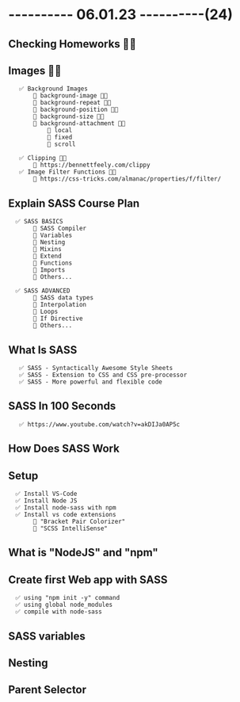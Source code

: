 # ---------- 06.01.23 ----------(24)

## Checking Homeworks 👍🏻

## Images 👍🏻

       ✅ Background Images
           🔷 background-image 👍🏻
           🔷 background-repeat 👍🏻
           🔷 background-position 👍🏻
           🔷 background-size 👍🏻
           🔷 background-attachment 👍🏻
               🎁 local
               🎁 fixed
               🎁 scroll

       ✅ Clipping 👍🏻
           🔷 https://bennettfeely.com/clippy
       ✅ Image Filter Functions 👍🏻
           🔷 https://css-tricks.com/almanac/properties/f/filter/

## Explain SASS Course Plan

      ✅ SASS BASICS
           🎁 SASS Compiler
           🎁 Variables
           🎁 Nesting
           🎁 Mixins
           🎁 Extend
           🎁 Functions
           🎁 Imports
           🎁 Others...

      ✅ SASS ADVANCED
           🎁 SASS data types
           🎁 Interpolation
           🎁 Loops
           🎁 If Directive
           🎁 Others...

## What Is SASS

       ✅ SASS - Syntactically Awesome Style Sheets
       ✅ SASS - Extension to CSS and CSS pre-processor
       ✅ SASS - More powerful and flexible code

## SASS In 100 Seconds

       ✅ https://www.youtube.com/watch?v=akDIJa0AP5c

## How Does SASS Work

## Setup

      ✅ Install VS-Code
      ✅ Install Node JS
      ✅ Install node-sass with npm
      ✅ Install vs code extensions
           🎁 "Bracket Pair Colorizer"
           🎁 "SCSS IntelliSense"

## What is "NodeJS" and "npm" 

## Create first Web app with SASS

      ✅ using "npm init -y" command
      ✅ using global node_modules
      ✅ compile with node-sass

## SASS variables

## Nesting

## Parent Selector
